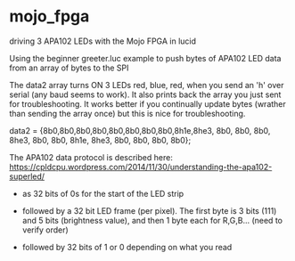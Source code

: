# mojo_fpga
driving 3 APA102 LEDs with the Mojo FPGA in lucid


Using the beginner greeter.luc example to push bytes of APA102 LED data from an array of bytes to the SPI


The data2 array turns ON 3 LEDs red, blue, red, when you send an 'h' over serial (any baud seems to work). It also prints back the array you just sent for troubleshooting. It works better if you continually update bytes (wrather than sending the array once) but this is nice for troubleshooting.



data2 = {8b0,8b0,8b0,8b0,8b0,8b0,8b0,8b0,8h1e,8he3, 8b0, 8b0, 8b0, 8he3, 8b0, 8b0, 8h1e, 8he3, 8b0, 8b0, 8b0, 8b0};


The APA102 data protocol is described here: https://cpldcpu.wordpress.com/2014/11/30/understanding-the-apa102-superled/

- as 32 bits of 0s for the start of the LED strip

- followed by a 32 bit LED frame (per pixel). The first byte is 3 bits (111) and 5 bits (brightness value), and then 1 byte each for R,G,B... (need to verify order)

- followed by 32 bits of 1 or 0 depending on what you read
